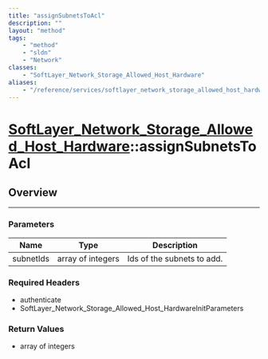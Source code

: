 ```yaml
---
title: "assignSubnetsToAcl"
description: ""
layout: "method"
tags:
    - "method"
    - "sldn"
    - "Network"
classes:
    - "SoftLayer_Network_Storage_Allowed_Host_Hardware"
aliases:
    - "/reference/services/softlayer_network_storage_allowed_host_hardware/assignSubnetsToAcl"
---
```

# [SoftLayer_Network_Storage_Allowed_Host_Hardware](/reference/services/SoftLayer_Network_Storage_Allowed_Host_Hardware)::assignSubnetsToAcl




## Overview 


-----

### Parameters 
|Name | Type | Description |
| --- | --- | --- |
|subnetIds| array of integers| Ids of the subnets to add.|


### Required Headers
* authenticate
* SoftLayer_Network_Storage_Allowed_Host_HardwareInitParameters


### Return Values
* array of integers




